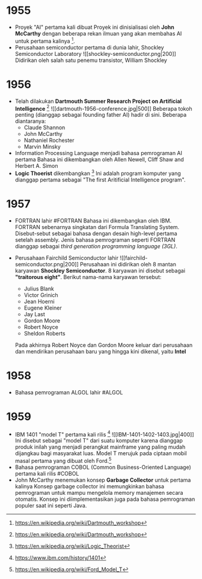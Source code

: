 # 1955
- Proyek "AI" pertama kali dibuat
	Proyek ini dinisialisasi oleh **John McCarthy** dengan beberapa rekan ilmuan yang akan membahas AI untuk pertama kalinya [^1].
- Perusahaan semiconductor pertama di dunia lahir, Shockley Semiconductor Laboratory
	![[shockley-semiconductor.png|200]]
	Didirikan oleh salah satu penemu transistor, William Shockley

# 1956
- Telah dilakukan **Dartmouth Summer Research Project on Artificial Intelligence** [^1]
	![[dartmouth-1956-conference.jpg|500]]
	Beberapa tokoh penting (dianggap sebagai founding father AI) hadir di sini. Beberapa diantaranya:
	- Claude Shannon
	- John McCarthy
	- Nathaniel Rochester
	- Marvin Minsky
- Information Processing Language menjadi bahasa pemrograman AI pertama
	Bahasa ini dikembangkan oleh Allen Newell, Cliff Shaw and Herbert A. Simon
- **Logic Thoerist** dikembangkan [^2]
	Ini adalah program komputer yang dianggap pertama sebagai "The first Aritificial Intelligence program".
# 1957
- FORTRAN lahir #FORTRAN
	Bahasa ini dikembangkan oleh IBM. FORTRAN sebenarnya singkatan dari Formula Translating System. Disebut-sebut sebagai bahasa dengan desain high-level pertama setelah assembly.
	Jenis bahasa pemrograman seperti FORTRAN dianggap sebagai *third generation programming language (3GL)*. 
- Perusahaan Fairchild Semiconductor lahir
	![[fairchild-semiconductor.png|200]]
	Perusahaan ini didirikan oleh 8 mantan karyawan **Shockley Semiconductor**. 8 karyawan ini disebut sebagai **"traitorous eight"**. Berikut nama-nama karyawan tersebut:
	- Julius Blank
	- Victor Grinich
	- Jean Hoerni
	- Eugene Kleiner
	- Jay Last
	- Gordon Moore
	- Robert Noyce
	- Sheldon Roberts
	
	Pada akhirnya Robert Noyce dan Gordon Moore keluar dari perusahaan dan mendirikan perusahaan baru yang hingga kini dikenal, yaitu **Intel**
# 1958
- Bahasa pemrograman ALGOL lahir #ALGOL
# 1959
- IBM 1401 "model T" pertama kali rilis [^3]
	![[IBM-1401-1402-1403.jpg|400]]
	Ini disebut sebagai "model T" dari suatu komputer karena dianggap produk inilah yang menjadi perangkat mainframe yang paling mudah dijangkau bagi masyarakat luas.
	Model T merujuk pada ciptaan mobil masal pertama yang dibuat oleh Ford.[^4] 
- Bahasa pemrograman COBOL (Common Business-Oriented Language) pertama kali rilis #COBOL
- John McCarthy menemukan konsep **Garbage Collector** untuk pertama kalinya
  Konsep garbage collector ini memungkinkan bahasa pemrograman untuk mampu mengelola memory manajemen secara otomatis. Konsep ini diimplementasikan juga pada bahasa pemrograman populer saat ini seperti Java.


[^1]: https://en.wikipedia.org/wiki/Dartmouth_workshop
[^2]: https://en.wikipedia.org/wiki/Logic_Theorist
[^3]: https://www.ibm.com/history/1401
[^4]: https://en.wikipedia.org/wiki/Ford_Model_T
